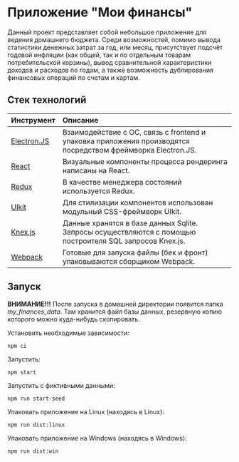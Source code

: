 # Приложение "Мои финансы"

Данный проект представляет собой небольшое приложение для ведения домашнего бюджета.
Среди возможностей, помимо вывода статистики денежных затрат за год, или месяц,
присутствует подсчёт годовой инфляции (как общей, так и по отдельным товарам потребительской корзины),
вывод сравнительной характеристики доходов и расходов по годам, а также возможность дублирования
финансовых операций по счетам и картам.

## Стек технологий

| Инструмент | Описание |
| :--- | :--- |
| [Electron.JS](https://www.electronjs.org/) | Взаимодействие с ОС, связь с frontend и упаковка приложения производятся посредством фреймворка Electron.JS.  |
| [React](https://react.dev/) | Визуальные компоненты процесса рендеринга написаны на React. |
| [Redux](https://redux.js.org/) | В качестве менеджера состояний используется Redux. |
| [UIkit](https://getuikit.com/) | Для стилизации компонентов использован модульный CSS-фреймворк UIkit. |
| [Knex.js](https://knexjs.org/) | Данные хранятся в базе данных Sqlite. Запросы осуществляются с помощью построителя SQL запросов Knex.js. |
| [Webpack](https://webpack.js.org/) | Готовые для запуска файлы (бек и фронт) упаковываются сборщиком Webpack. |

## Запуск

<b>ВНИМАНИЕ!!!</b> После запуска в домашней директории появится папка <i>my_finances_data</i>.
Там хранится файл базы данных, резервную копию которого можно куда-нибудь скопировать.

Установить необходимые зависимости:
```
npm ci
```

Запустить:
```
npm start
```

Запустить с фиктивными данными:
```
npm run start-seed
```

Упаковать приложение на Linux (находясь в Linux):
```
npm run dist:linux
```

Упаковать приложение на Windows (находясь в Windows):
```
npm run dist:win
```
